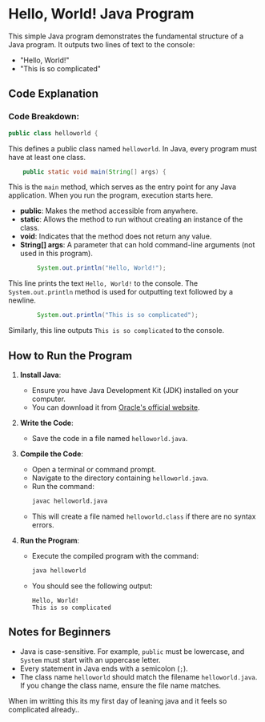 # Hello, World! Java Program

This simple Java program demonstrates the fundamental structure of a Java program. It outputs two lines of text to the console: 
- "Hello, World!"
- "This is so complicated"

## Code Explanation

### Code Breakdown:

```java
public class helloworld {
```
This defines a public class named `helloworld`. In Java, every program must have at least one class.

```java
    public static void main(String[] args) {
```
This is the `main` method, which serves as the entry point for any Java application. When you run the program, execution starts here. 

- **public**: Makes the method accessible from anywhere.
- **static**: Allows the method to run without creating an instance of the class.
- **void**: Indicates that the method does not return any value.
- **String[] args**: A parameter that can hold command-line arguments (not used in this program).

```java
        System.out.println("Hello, World!");
```
This line prints the text `Hello, World!` to the console. The `System.out.println` method is used for outputting text followed by a newline.

```java
        System.out.println("This is so complicated");
```
Similarly, this line outputs `This is so complicated` to the console.

## How to Run the Program

1. **Install Java**:
   - Ensure you have Java Development Kit (JDK) installed on your computer.
   - You can download it from [Oracle's official website](https://www.oracle.com/java/technologies/javase-downloads.html).

2. **Write the Code**:
   - Save the code in a file named `helloworld.java`.

3. **Compile the Code**:
   - Open a terminal or command prompt.
   - Navigate to the directory containing `helloworld.java`.
   - Run the command:
     ```bash
     javac helloworld.java
     ```
   - This will create a file named `helloworld.class` if there are no syntax errors.

4. **Run the Program**:
   - Execute the compiled program with the command:
     ```bash
     java helloworld
     ```
   - You should see the following output:
     ```
     Hello, World!
     This is so complicated
     ```

## Notes for Beginners

- Java is case-sensitive. For example, `public` must be lowercase, and `System` must start with an uppercase letter.
- Every statement in Java ends with a semicolon (`;`).
- The class name `helloworld` should match the filename `helloworld.java`. If you change the class name, ensure the file name matches.

When im writting this its my first day of leaning java and it feels so complicated already..
